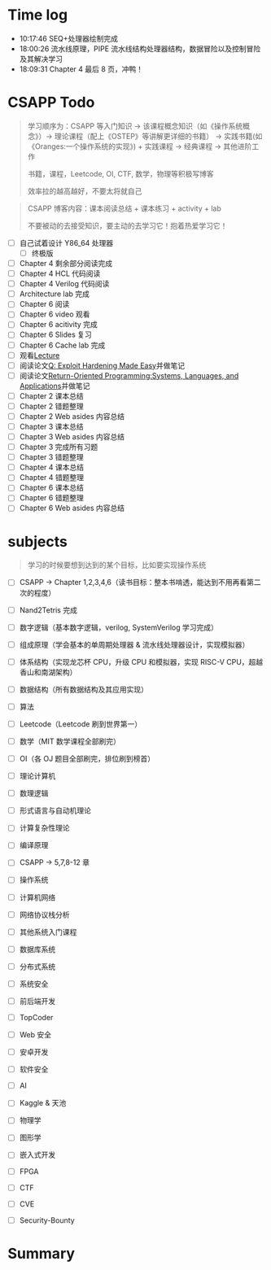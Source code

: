 # Time log

- 10:17:46 SEQ+处理器绘制完成
- 18:00:26 流水线原理，PIPE 流水线结构处理器结构，数据冒险以及控制冒险及其解决学习
- 18:09:31 Chapter 4 最后 8 页，冲鸭！

# CSAPP Todo

> 学习顺序为：CSAPP 等入门知识 -> 该课程概念知识（如《操作系统概念》）-> 理论课程（配上《OSTEP》等讲解更详细的书籍） -> 实践书籍(如《Oranges:一个操作系统的实现》) + 实践课程 -> 经典课程 -> 其他进阶工作
>
> 书籍，课程，Leetcode, OI, CTF, 数学，物理等积极写博客
>
> 效率拉的越高越好，不要太将就自己

> CSAPP 博客内容：课本阅读总结 + 课本练习 + activity + lab
>
> 不要被动的去接受知识，要主动的去学习它！抱着热爱学习它！

- [ ] 自己试着设计 Y86_64 处理器
  - [ ] 终极版
- [ ] Chapter 4 剩余部分阅读完成
- [ ] Chapter 4 HCL 代码阅读
- [ ] Chapter 4 Verilog 代码阅读
- [ ] Architecture lab 完成
- [ ] Chapter 6 阅读
- [ ] Chapter 6 video 观看
- [ ] Chapter 6 acitivity 完成
- [ ] Chapter 6 Slides 复习
- [ ] Chapter 6 Cache lab 完成
- [ ] 观看[Lecture](https://www.usenix.org/conference/usenix-security-11/q-exploit-hardening-made-easy)
- [ ] 阅读论文[Q: Exploit Hardening Made Easy](https://www.usenix.org/legacy/events/sec11/tech/full_papers/Schwartz.pdf)并做笔记
- [ ] 阅读论文[Return-Oriented Programming:Systems, Languages, and Applications](https://hovav.net/ucsd/dist/rop.pdf)并做笔记
- [ ] Chapter 2 课本总结
- [ ] Chapter 2 错题整理
- [ ] Chapter 2 Web asides 内容总结
- [ ] Chapter 3 课本总结
- [ ] Chapter 3 Web asides 内容总结
- [ ] Chapter 3 完成所有习题
- [ ] Chapter 3 错题整理
- [ ] Chapter 4 课本总结
- [ ] Chapter 4 错题整理
- [ ] Chapter 6 课本总结
- [ ] Chapter 6 错题整理
- [ ] Chapter 6 Web asides 内容总结

# subjects

> 学习的时候要想到达到的某个目标，比如要实现操作系统

- [ ] CSAPP -> Chapter 1,2,3,4,6（读书目标：整本书啃透，能达到不用再看第二次的程度）
- [ ] Nand2Tetris 完成
- [ ] 数字逻辑（基本数字逻辑，verilog, SystemVerilog 学习完成）
- [ ] 组成原理（学会基本的单周期处理器 & 流水线处理器设计，实现模拟器）
- [ ] 体系结构（实现龙芯杯 CPU，升级 CPU 和模拟器，实现 RISC-V CPU，超越香山和南湖架构）

- [ ] 数据结构（所有数据结构及其应用实现）
- [ ] 算法
- [ ] Leetcode（Leetcode 刷到世界第一）
- [ ] 数学（MIT 数学课程全部刷完）
- [ ] OI（各 OJ 题目全部刷完，排位刷到榜首）
- [ ] 理论计算机
- [ ] 数理逻辑
- [ ] 形式语言与自动机理论
- [ ] 计算复杂性理论
- [ ] 编译原理

- [ ] CSAPP -> 5,7,8-12 章
- [ ] 操作系统
- [ ] 计算机网络
- [ ] 网络协议栈分析
- [ ] 其他系统入门课程
- [ ] 数据库系统
- [ ] 分布式系统
- [ ] 系统安全

- [ ] 前后端开发
- [ ] TopCoder
- [ ] Web 安全

- [ ] 安卓开发
- [ ] 软件安全

- [ ] AI
- [ ] Kaggle & 天池

- [ ] 物理学
- [ ] 图形学

- [ ] 嵌入式开发
- [ ] FPGA
- [ ] CTF
- [ ] CVE
- [ ] Security-Bounty

# Summary
